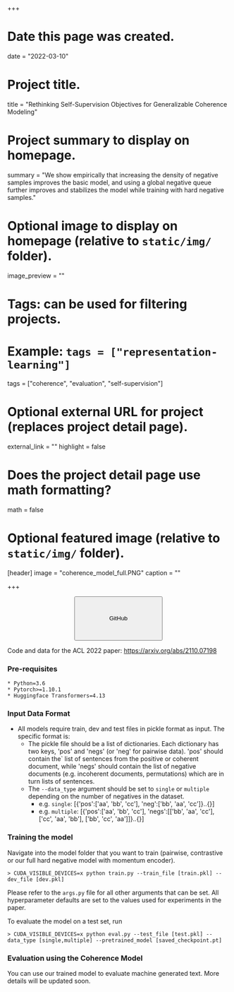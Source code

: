 +++
# Date this page was created.
date = "2022-03-10"

# Project title.
title = "Rethinking Self-Supervision Objectives for Generalizable Coherence Modeling"

# Project summary to display on homepage.
summary = "We show empirically that increasing the density of negative samples improves the basic model, and using a global negative queue further improves and stabilizes the model while training with hard negative samples."

# Optional image to display on homepage (relative to `static/img/` folder).
image_preview = ""

# Tags: can be used for filtering projects.
# Example: `tags = ["representation-learning"]`
tags = ["coherence", "evaluation", "self-supervision"]

# Optional external URL for project (replaces project detail page).
external_link = ""
highlight = false
# Does the project detail page use math formatting?
math = false

# Optional featured image (relative to `static/img/` folder).
[header]
image = "coherence_model_full.PNG"
caption = ""

+++

<center>
    <form action="https://github.com/ntunlp/coherence-paradigm#readme">
        <input style="width:200px;height:100px;" type="submit" value="GitHub" />
    </form>
</center>

Code and data for the ACL 2022 paper: https://arxiv.org/abs/2110.07198

### Pre-requisites
```
* Python=3.6
* Pytorch>=1.10.1
* Huggingface Transformers=4.13
```

### Input Data Format

- All models require train, dev and test files in pickle format as input. The specific format is:
    - The pickle file should be a list of dictionaries. Each dictionary has two keys, 'pos' and 'negs' (or 'neg' for pairwise data). 'pos' should contain the` list of sentences from the positive or coherent document, while 'negs' should contain the list of negative documents (e.g. incoherent documents, permutations) which are in turn lists of sentences.
    - The `--data_type` argument should be set to `single` or `multiple` depending on the number of negatives in the dataset.
        - e.g. `single`: [{'pos':['aa', 'bb', 'cc'], 'neg':['bb', 'aa', 'cc']}..{}]
        - e.g. `multiple`: [{'pos':['aa', 'bb', 'cc'], 'negs':[['bb', 'aa', 'cc'], ['cc', 'aa', 'bb'], ['bb', 'cc', 'aa']]}..{}]

### Training the model
Navigate into the model folder that you want to train (pairwise, contrastive or our full hard negative model with momentum encoder). 
```
> CUDA_VISIBLE_DEVICES=x python train.py --train_file [train.pkl] --dev_file [dev.pkl]
```
Please refer to the `args.py` file for all other arguments that can be set. All hyperparameter defaults are set to the values used for experiments in the paper.

To evaluate the model on a test set, run
```
> CUDA_VISIBLE_DEVICES=x python eval.py --test_file [test.pkl] --data_type [single,multiple] --pretrained_model [saved_checkpoint.pt]
```
       
### Evaluation using the Coherence Model
You can use our trained model to evaluate machine generated text. More details will be updated soon.

